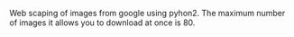 Web scaping of images from google using pyhon2. The maximum number of images it allows you to download at once is 80.
